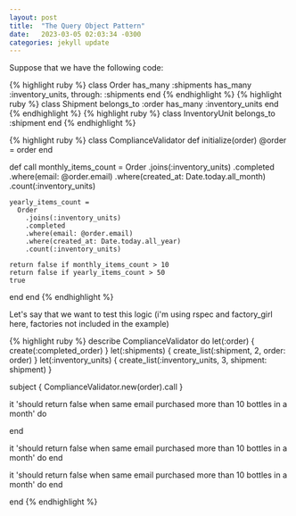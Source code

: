 ```yaml
---
layout: post
title:  "The Query Object Pattern"
date:   2023-03-05 02:03:34 -0300
categories: jekyll update
---
```


Suppose that we have the following code:

{% highlight ruby %}
class Order
  has_many :shipments
  has_many :inventory_units, through: :shipments
end
{% endhighlight %}
{% highlight ruby %}
class Shipment
  belongs_to :order
  has_many :inventory_units
end
{% endhighlight %}
{% highlight ruby %}
class InventoryUnit
  belongs_to :shipment
end
{% endhighlight %}

{% highlight ruby %}
class ComplianceValidator
  def initialize(order)
    @order = order
  end

  def call
    monthly_items_count = 
      Order
        .joins(:inventory_units)
        .completed
        .where(email: @order.email)
        .where(created_at: Date.today.all_month)
        .count(:inventory_units)

    yearly_items_count = 
      Order
        .joins(:inventory_units)
        .completed
        .where(email: @order.email)
        .where(created_at: Date.today.all_year)
        .count(:inventory_units)

    return false if monthly_items_count > 10
    return false if yearly_items_count > 50
    true
  end
end
{% endhighlight %}

Let's say that we want to test this logic (i'm using rspec and factory_girl here, factories not included in the example)

{% highlight ruby %}
describe ComplianceValidator do
  let(:order) { create(:completed_order) }
  let(:shipments) { create_list(:shipment, 2, order: order) }
  let(:inventory_units) { create_list(:inventory_units, 3, shipment: shipment) }

  subject { ComplianceValidator.new(order).call }

  it 'should return false when same email purchased more than 10 bottles in a month' do
    
  end

  it 'should return false when same email purchased more than 10 bottles in a month' do
  end

  it 'should return false when same email purchased more than 10 bottles in a month' do
  end

end
{% endhighlight %}

